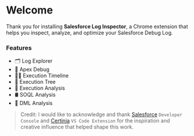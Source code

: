 # Welcome

Thank you for installing **Salesforce Log Inspector**, a Chrome extension that helps you inspect, analyze, and optimize your Salesforce Debug Log.

### Features

- 🗂️ Log Explorer
- 🐞 Apex Debug
- 🏳️‍🌈 Execution Timeline
- 🔗 Execution Tree  
- 🔎 Execution Analysis  
- 🛢️ SOQL Analysis
- 🧮 DML Analysis

> Credit: I would like to acknowledge and thank [Salesforce](https://help.salesforce.com/s/articleView?id=platform.code_dev_console_view_system_log.htm&type=5) `Developer Console` and [Certinia](https://marketplace.visualstudio.com/items?itemName=financialforce.lana) `VS Code Extension` for the inspiration and creative influence that helped shape this work.



